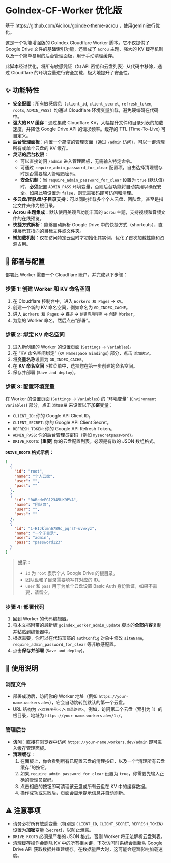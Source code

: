 # GoIndex-CF-Worker 优化版

基于 https://github.com/Aicirou/goindex-theme-acrou ，使用gemini进行优化。

这是一个功能增强版的 GoIndex Cloudflare Worker 脚本。它不仅提供了 Google Drive 文件的基础索引功能，还集成了 `acrou` 主题、强大的 KV 缓存机制以及一个简单易用的后台管理面板，用于手动清理缓存。

此脚本经过优化，将所有敏感凭证（如 API 密钥和云盘列表）从代码中移除，通过 Cloudflare 的环境变量进行安全加载，极大地提升了安全性。

## ✨ 功能特性

* **安全配置**：所有敏感信息（`client_id`, `client_secret`, `refresh_token`, `roots`, `ADMIN_PASS`）均通过 Cloudflare 环境变量加载，避免硬编码在代码中。
* **强大的 KV 缓存**：通过集成 Cloudflare KV，大幅提升文件和目录列表的加载速度，并降低 Google Drive API 的请求频率。缓存的 TTL (Time-To-Live) 可自定义。
* **后台管理面板**：内置一个简洁的管理页面（通过 `/admin` 访问），可以一键清理所有或单个云盘的 KV 缓存。
* **灵活的后台权限**：
    * 可以直接访问 `/admin` 进入管理面板，无需输入特定命令。
    * 可通过 `require_admin_password_for_clear` 配置项，自由选择清理缓存时是否需要输入管理员密码。
    * **安全机制**：当 `require_admin_password_for_clear` 设置为 `true` (默认值) 时，**必须**配置 `ADMIN_PASS` 环境变量，否则后台功能将自动禁用以确保安全。如果此项设置为 `false`，则无需密码即可访问和清理。
* **多云盘/团队盘/子目录支持**：可以同时挂载多个个人云盘、团队盘，甚至是指定文件夹作为根目录。
* **Acrou 主题集成**：默认使用美观且功能丰富的 `acrou` 主题，支持视频和音频文件的在线预览。
* **快捷方式解析**：能够自动解析 Google Drive 中的快捷方式（shortcuts），直接展示其指向的目标文件或文件夹。
* **懒加载机制**：仅在访问特定云盘时才初始化其实例，优化了首次加载性能和资源占用。

## 🚀 部署与配置

部署此 Worker 需要一个 Cloudflare 账户，并完成以下步骤：

### 步骤 1: 创建 Worker 和 KV 命名空间

1.  在 Cloudflare 控制台中，进入 `Workers 和 Pages` -> `KV`。
2.  创建一个新的 KV 命名空间，例如命名为 `GD_INDEX_CACHE`。
3.  进入 `Workers 和 Pages` -> `概述` -> `创建应用程序` -> `创建 Worker`。
4.  为您的 Worker 命名，然后点击“部署”。

### 步骤 2: 绑定 KV 命名空间

1.  进入新创建的 Worker 的设置页面 (`Settings` -> `Variables`)。
2.  在 “KV 命名空间绑定” (`KV Namespace Bindings`) 部分，点击 `添加绑定`。
3.  将**变量名称**设置为 `GD_INDEX_CACHE`。
4.  在 **KV 命名空间**下拉菜单中，选择您在第一步创建的命名空间。
5.  保存并部署 (`Save and deploy`)。

### 步骤 3: 配置环境变量

在 Worker 的设置页面 (`Settings` -> `Variables`) 的 “环境变量” (`Environment Variables`) 部分，点击 `添加变量` 来设置以下**加密**变量：

* `CLIENT_ID`: 你的 Google API Client ID。
* `CLIENT_SECRET`: 你的 Google API Client Secret。
* `REFRESH_TOKEN`: 你的 Google API Refresh Token。
* `ADMIN_PASS`: 你的后台管理员密码（例如 `mysecretpassword`）。
* `DRIVE_ROOTS`: **\[重要]** 你的云盘配置列表，必须是有效的 JSON 数组格式。

**`DRIVE_ROOTS` 格式示例：**

```json
[
  {
    "id": "root",
    "name": "个人云盘",
    "user": "",
    "pass": ""
  },
  {
    "id": "0ABcdeFG12345UK9PVA",
    "name": "团队盘",
    "user": "",
    "pass": ""
  },
  {
    "id": "1-HIJklmn6789o_pqrsT-uvwxyz",
    "name": "一个子目录",
    "user": "admin",
    "pass": "password123"
  }
]
```

> **提示**：
>
> * `id` 为 `root` 表示个人 Google Drive 的根目录。
> * 团队盘和子目录需要填写其对应的 ID。
> * `user` 和 `pass` 用于为单个云盘设置 Basic Auth 身份验证，如果不需要，请留空。

### 步骤 4: 部署代码

1.  回到 Worker 的代码编辑器。
2.  将本文档附带的最新版 `goindex_worker_admin_update` 脚本的**全部内容**复制并粘贴到编辑器中。
3.  根据需要，你可以在代码顶部的 `authConfig` 对象中修改 `siteName`, `require_admin_password_for_clear` 等非敏感配置。
4.  点击**保存并部署** (`Save and deploy`)。

## 📖 使用说明

### 浏览文件

* 部署成功后，访问你的 Worker 地址（例如 `https://your-name.workers.dev`），它会自动跳转到默认的第一个云盘。
* URL 结构为 `/<盘符序号>:/<目录路径>`。例如，访问第二个云盘（索引为 1）的根目录，地址为 `https://your-name.workers.dev/1:/`。

### 管理后台

* **访问**：直接在浏览器中访问 `https://your-name.workers.dev/admin` 即可进入缓存管理面板。
* **清理缓存**：
    1.  在面板上，你会看到所有已配置云盘的清理按钮，以及一个“清理所有云盘缓存”的按钮。
    2.  如果 `require_admin_password_for_clear` 设置为 `true`，你需要先输入正确的管理员密码。
    3.  点击相应的按钮即可清理该云盘或所有云盘在 KV 中的缓存数据。
    4.  操作成功或失败后，页面会显示提示信息并自动刷新。

## ⚠️ 注意事项

* 请务必将所有敏感变量（特别是 `CLIENT_ID`, `CLIENT_SECRET`, `REFRESH_TOKEN`）设置为**加密**变量 (`Secret`)，以防止泄露。
* `DRIVE_ROOTS` 必须是严格的 JSON 格式，否则 Worker 将无法解析云盘列表。
* 清理缓存操作会删除 KV 中的所有相关键，下次访问时系统会重新从 Google Drive API 获取数据并重建缓存。在数据量巨大时，这可能会短暂影响加载速度。
